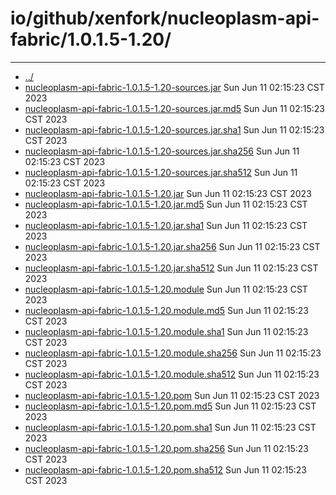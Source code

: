 # io/github/xenfork/nucleoplasm-api-fabric/1.0.1.5-1.20/

---
- [../](../index.md)
- [nucleoplasm-api-fabric-1.0.1.5-1.20-sources.jar](nucleoplasm-api-fabric-1.0.1.5-1.20-sources.jar) Sun Jun 11 02:15:23 CST 2023
- [nucleoplasm-api-fabric-1.0.1.5-1.20-sources.jar.md5](nucleoplasm-api-fabric-1.0.1.5-1.20-sources.jar.md5) Sun Jun 11 02:15:23 CST 2023
- [nucleoplasm-api-fabric-1.0.1.5-1.20-sources.jar.sha1](nucleoplasm-api-fabric-1.0.1.5-1.20-sources.jar.sha1) Sun Jun 11 02:15:23 CST 2023
- [nucleoplasm-api-fabric-1.0.1.5-1.20-sources.jar.sha256](nucleoplasm-api-fabric-1.0.1.5-1.20-sources.jar.sha256) Sun Jun 11 02:15:23 CST 2023
- [nucleoplasm-api-fabric-1.0.1.5-1.20-sources.jar.sha512](nucleoplasm-api-fabric-1.0.1.5-1.20-sources.jar.sha512) Sun Jun 11 02:15:23 CST 2023
- [nucleoplasm-api-fabric-1.0.1.5-1.20.jar](nucleoplasm-api-fabric-1.0.1.5-1.20.jar) Sun Jun 11 02:15:23 CST 2023
- [nucleoplasm-api-fabric-1.0.1.5-1.20.jar.md5](nucleoplasm-api-fabric-1.0.1.5-1.20.jar.md5) Sun Jun 11 02:15:23 CST 2023
- [nucleoplasm-api-fabric-1.0.1.5-1.20.jar.sha1](nucleoplasm-api-fabric-1.0.1.5-1.20.jar.sha1) Sun Jun 11 02:15:23 CST 2023
- [nucleoplasm-api-fabric-1.0.1.5-1.20.jar.sha256](nucleoplasm-api-fabric-1.0.1.5-1.20.jar.sha256) Sun Jun 11 02:15:23 CST 2023
- [nucleoplasm-api-fabric-1.0.1.5-1.20.jar.sha512](nucleoplasm-api-fabric-1.0.1.5-1.20.jar.sha512) Sun Jun 11 02:15:23 CST 2023
- [nucleoplasm-api-fabric-1.0.1.5-1.20.module](nucleoplasm-api-fabric-1.0.1.5-1.20.module) Sun Jun 11 02:15:23 CST 2023
- [nucleoplasm-api-fabric-1.0.1.5-1.20.module.md5](nucleoplasm-api-fabric-1.0.1.5-1.20.module.md5) Sun Jun 11 02:15:23 CST 2023
- [nucleoplasm-api-fabric-1.0.1.5-1.20.module.sha1](nucleoplasm-api-fabric-1.0.1.5-1.20.module.sha1) Sun Jun 11 02:15:23 CST 2023
- [nucleoplasm-api-fabric-1.0.1.5-1.20.module.sha256](nucleoplasm-api-fabric-1.0.1.5-1.20.module.sha256) Sun Jun 11 02:15:23 CST 2023
- [nucleoplasm-api-fabric-1.0.1.5-1.20.module.sha512](nucleoplasm-api-fabric-1.0.1.5-1.20.module.sha512) Sun Jun 11 02:15:23 CST 2023
- [nucleoplasm-api-fabric-1.0.1.5-1.20.pom](nucleoplasm-api-fabric-1.0.1.5-1.20.pom) Sun Jun 11 02:15:23 CST 2023
- [nucleoplasm-api-fabric-1.0.1.5-1.20.pom.md5](nucleoplasm-api-fabric-1.0.1.5-1.20.pom.md5) Sun Jun 11 02:15:23 CST 2023
- [nucleoplasm-api-fabric-1.0.1.5-1.20.pom.sha1](nucleoplasm-api-fabric-1.0.1.5-1.20.pom.sha1) Sun Jun 11 02:15:23 CST 2023
- [nucleoplasm-api-fabric-1.0.1.5-1.20.pom.sha256](nucleoplasm-api-fabric-1.0.1.5-1.20.pom.sha256) Sun Jun 11 02:15:23 CST 2023
- [nucleoplasm-api-fabric-1.0.1.5-1.20.pom.sha512](nucleoplasm-api-fabric-1.0.1.5-1.20.pom.sha512) Sun Jun 11 02:15:23 CST 2023
